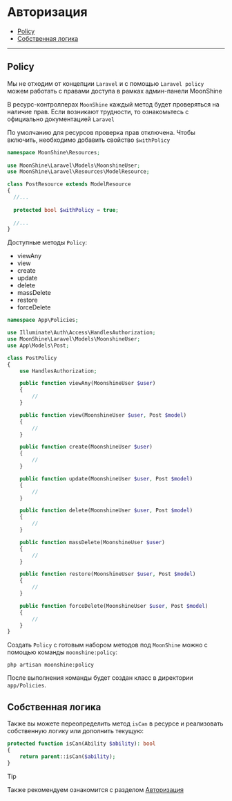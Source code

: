 # Авторизация

- [Policy](#policy)
- [Собственная логика](#is-can)

---

<a name="policy"></a>
## Policy

Мы не отходим от концепции `Laravel` и с помощью `Laravel policy` можем работать с правами доступа в рамках админ-панели MoonShine

В ресурс-контроллерах `MoonShine` каждый метод будет проверяться на наличие прав. Если возникают трудности, то ознакомьтесь с официально документацией `Laravel`

По умолчанию для ресурсов проверка прав отключена. Чтобы включить, необходимо добавить свойство `$withPolicy`

```php
namespace MoonShine\Resources;
 
use MoonShine\Laravel\Models\MoonshineUser;
use MoonShine\Laravel\Resources\ModelResource;

class PostResource extends ModelResource
{
  //...
   
  protected bool $withPolicy = true; 
   
  //...
}

```

Доступные методы `Policy`:

- viewAny
- view
- create
- update
- delete
- massDelete
- restore
- forceDelete

```php
namespace App\Policies;

use Illuminate\Auth\Access\HandlesAuthorization;
use MoonShine\Laravel\Models\MoonshineUser;
use App\Models\Post;

class PostPolicy
{
    use HandlesAuthorization;

    public function viewAny(MoonshineUser $user)
    {
        //
    }

    public function view(MoonshineUser $user, Post $model)
    {
        //
    }

    public function create(MoonshineUser $user)
    {
        //
    }

    public function update(MoonshineUser $user, Post $model)
    {
        //
    }

    public function delete(MoonshineUser $user, Post $model)
    {
        //
    }

    public function massDelete(MoonshineUser $user)
    {
        //
    }

    public function restore(MoonshineUser $user, Post $model)
    {
        //
    }

    public function forceDelete(MoonshineUser $user, Post $model)
    {
        //
    }
}
```

Создать `Policy` с готовым набором методов под `MoonShine` можно с помощью команды `moonshine:policy`:

```shell
php artisan moonshine:policy
```

После выполнения команды будет создан класс в директории `app/Policies`.

<a name="is-can"></a>
## Собственная логика

Также вы можете переопределить метод `isCan` в ресурсе и реализовать собственную логику или дополнить текущую:

```php
protected function isCan(Ability $ability): bool
{
    return parent::isCan($ability);
}
```

> [!TIP]
> Также рекомендуем ознакомится с разделом [Авторизация](/docs/{{version}}/advanced/authorization)
